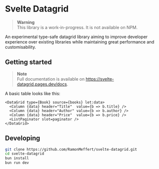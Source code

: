 # Svelte Datagrid

> **Warning**  
> This library is a work-in-progress. It is not available on NPM.

An experimental type-safe datagrid library aiming to improve developer
experience over existing libraries while maintaining great performance and
customisability.

## Getting started

> **Note**  
> Full documentation is available on <https://svelte-datagrid.pages.dev/docs>.

A basic table looks like this:

```svelte
<DataGrid type={Book} source={books} let:data>
  <Column {data} header="Title"  value={b => b.title} />
  <Column {data} header="Author" value={b => b.author} />
  <Column {data} header="Price"  value={b => b.price} />
  <ListPaginator slot=paginator />
</DataGrid>
```

## Developing

```sh
git clone https://github.com/RamonMeffert/svelte-datagrid.git
cd svelte-datagrid
bun install
bun run dev
```
